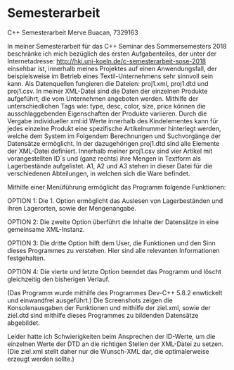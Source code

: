 # Semesterarbeit
C++ Semesterarbeit
Merve Buacan, 7329163

In  meiner  Semesterarbeit  für  das  C++ Seminar des Sommersemesters  2018 beschränke  ich  mich bezüglich des ersten Aufgabenteiles, der unter der Internetadresse: http://hki.uni-koeln.de/c-semesterarbeit-sose-2018 einsehbar ist, innerhalb meines Projektes auf einen Anwendungsfall, der beispielsweise im Betrieb eines Textil-Unternehmens sehr sinnvoll sein kann. Als Datenquellen fungieren die Dateien: proj1.xml, proj1.dtd und proj1.csv. In meiner XML-Datei sind die Daten der
einzelnen  Produkte  aufgeführt,  die  vom  Unternehmen  angeboten  werden.  Mithilfe  der
unterschiedlichen Tags wie: type, desc, color, size, price  können die ausschlaggebenden Eigenschaften
der Produkte variieren. Durch die Vergabe individueller  xml:id  Werte innerhalb des Kindelementes
<product> kann für jedes einzelne Produkt eine spezifische Artikelnummer hinterlegt werden, welche
dem  System  im  Folgendem  Berechnungen  und  Suchvorgänge  der  Datensätze  ermöglicht.  In  der
dazugehörigen proj1.dtd sind alle Elemente der XML-Datei definiert. Innerhalb meiner proj1.csv
sind vier Artikel mit vorangestellten ID´s und (ganz rechts) ihre Mengen in Textform als Lagerbestände aufgelistet. A1, A2 und A3 stehen in dieser Datei für die verschiedenen Abteilungen, in welchen sich die Ware befindet. 
  

Mithilfe einer Menüführung ermöglicht das Programm folgende Funktionen:

OPTION 1: Die 1. Option ermöglicht das Auslesen von Lagerbeständen und ihren Lagerorten, sowie der Mengenangabe.

OPTION 2: Die zweite Option überführt die Inhalte der Datensätze in eine gemeinsame XML-Instanz.

OPTION 3: Die dritte Option hilft dem User, die Funktionen und den Sinn dieses Programmes zu verstehen. Hier sind alle relevanten Informationen festgehalten.

OPTION 4: Die vierte und letzte Option beendet das Programm und löscht gleichzeitig den bisherigen Verlauf.

(Das Programm wurde mithilfe des Programmes Dev-C++ 5.8.2 enwtickelt und einwandfrei ausgeführt.)
Die Screenshots zeigen die Konsolenausgaben der Funktionen und mithilfe der ziel.xml, sowie der ziel.dtd sind mithilfe dieses Programmes zu bildenden Datensätze abgebildet.

Leider hatte ich Schwierigkeiten beim Ansprechen der ID-Werte, um die einzelnen Werte der DTD an die richtigen Stellen der XML-Datei zu setzen. (Die ziel.xml stellt daher nur die Wunsch-XML dar, die optimalerweise erzeugt werden sollte.)

